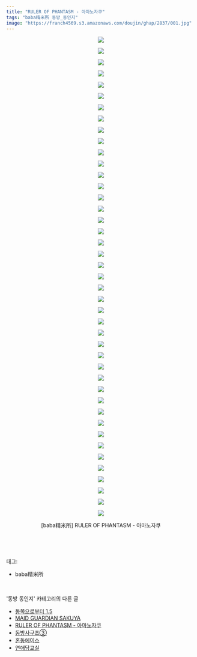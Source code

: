 ```yaml
---
title: "RULER OF PHANTASM - 아마노자쿠"
tags: "baba精米所 동방_동인지"
image: "https://franch4569.s3.amazonaws.com/doujin/ghap/2837/001.jpg"
---
```

<div class="article">
<p style="text-align: center; clear: none; float: none;"><img src="{{ site.imgserver2 }}/ghap/2837/001.jpg"/></p>
<p style="text-align: center; clear: none; float: none;"><img src="{{ site.imgserver2 }}/ghap/2837/002.jpg"/></p>
<p style="text-align: center; clear: none; float: none;"><img src="{{ site.imgserver2 }}/ghap/2837/003.jpg"/></p>
<p style="text-align: center; clear: none; float: none;"><img src="{{ site.imgserver2 }}/ghap/2837/004.jpg"/></p>
<p style="text-align: center; clear: none; float: none;"><img src="{{ site.imgserver2 }}/ghap/2837/005.jpg"/></p>
<p style="text-align: center; clear: none; float: none;"><img src="{{ site.imgserver2 }}/ghap/2837/006.jpg"/></p>
<p style="text-align: center; clear: none; float: none;"><img src="{{ site.imgserver2 }}/ghap/2837/007.jpg"/></p>
<p style="text-align: center; clear: none; float: none;"><img src="{{ site.imgserver2 }}/ghap/2837/008.jpg"/></p>
<p style="text-align: center; clear: none; float: none;"><img src="{{ site.imgserver2 }}/ghap/2837/009.jpg"/></p>
<p style="text-align: center; clear: none; float: none;"><img src="{{ site.imgserver2 }}/ghap/2837/010.jpg"/></p>
<p style="text-align: center; clear: none; float: none;"><img src="{{ site.imgserver2 }}/ghap/2837/011.jpg"/></p>
<p style="text-align: center; clear: none; float: none;"><img src="{{ site.imgserver2 }}/ghap/2837/012.jpg"/></p>
<p style="text-align: center; clear: none; float: none;"><img src="{{ site.imgserver2 }}/ghap/2837/013.jpg"/></p>
<p style="text-align: center; clear: none; float: none;"><img src="{{ site.imgserver2 }}/ghap/2837/014.jpg"/></p>
<p style="text-align: center; clear: none; float: none;"><img src="{{ site.imgserver2 }}/ghap/2837/015.jpg"/></p>
<p style="text-align: center; clear: none; float: none;"><img src="{{ site.imgserver2 }}/ghap/2837/016.jpg"/></p>
<p style="text-align: center; clear: none; float: none;"><img src="{{ site.imgserver2 }}/ghap/2837/017.jpg"/></p>
<p style="text-align: center; clear: none; float: none;"><img src="{{ site.imgserver2 }}/ghap/2837/018.jpg"/></p>
<p style="text-align: center; clear: none; float: none;"><img src="{{ site.imgserver2 }}/ghap/2837/019.jpg"/></p>
<p style="text-align: center; clear: none; float: none;"><img src="{{ site.imgserver2 }}/ghap/2837/020.jpg"/></p>
<p style="text-align: center; clear: none; float: none;"><img src="{{ site.imgserver2 }}/ghap/2837/021.jpg"/></p>
<p style="text-align: center; clear: none; float: none;"><img src="{{ site.imgserver2 }}/ghap/2837/022.jpg"/></p>
<p style="text-align: center; clear: none; float: none;"><img src="{{ site.imgserver2 }}/ghap/2837/023.jpg"/></p>
<p style="text-align: center; clear: none; float: none;"><img src="{{ site.imgserver2 }}/ghap/2837/024.jpg"/></p>
<p style="text-align: center; clear: none; float: none;"><img src="{{ site.imgserver2 }}/ghap/2837/025.jpg"/></p>
<p style="text-align: center; clear: none; float: none;"><img src="{{ site.imgserver2 }}/ghap/2837/026.jpg"/></p>
<p style="text-align: center; clear: none; float: none;"><img src="{{ site.imgserver2 }}/ghap/2837/027.jpg"/></p>
<p style="text-align: center; clear: none; float: none;"><img src="{{ site.imgserver2 }}/ghap/2837/028.jpg"/></p>
<p style="text-align: center; clear: none; float: none;"><img src="{{ site.imgserver2 }}/ghap/2837/029.jpg"/></p>
<p style="text-align: center; clear: none; float: none;"><img src="{{ site.imgserver2 }}/ghap/2837/030.jpg"/></p>
<p style="text-align: center; clear: none; float: none;"><img src="{{ site.imgserver2 }}/ghap/2837/031.jpg"/></p>
<p style="text-align: center; clear: none; float: none;"><img src="{{ site.imgserver2 }}/ghap/2837/032.jpg"/></p>
<p style="text-align: center; clear: none; float: none;"><img src="{{ site.imgserver2 }}/ghap/2837/033.jpg"/></p>
<p style="text-align: center; clear: none; float: none;"><img src="{{ site.imgserver2 }}/ghap/2837/034.jpg"/></p>
<p style="text-align: center; clear: none; float: none;"><img src="{{ site.imgserver2 }}/ghap/2837/035.jpg"/></p>
<p style="text-align: center; clear: none; float: none;"><img src="{{ site.imgserver2 }}/ghap/2837/036.jpg"/></p>
<p style="text-align: center; clear: none; float: none;"><img src="{{ site.imgserver2 }}/ghap/2837/037.jpg"/></p>
<p style="text-align: center; clear: none; float: none;"><img src="{{ site.imgserver2 }}/ghap/2837/038.jpg"/></p>
<p style="text-align: center; clear: none; float: none;"><img src="{{ site.imgserver2 }}/ghap/2837/039.jpg"/></p>
<p style="text-align: center; clear: none; float: none;"><img src="{{ site.imgserver2 }}/ghap/2837/040.jpg"/></p>
<p style="text-align: center; clear: none; float: none;"><img src="{{ site.imgserver2 }}/ghap/2837/041.jpg"/></p>
<p style="text-align: center; clear: none; float: none;"><img src="{{ site.imgserver2 }}/ghap/2837/042.jpg"/></p>
<p style="text-align: center; clear: none; float: none;"><img src="{{ site.imgserver2 }}/ghap/2837/043.jpg"/></p>
<p style="text-align: center; clear: none; float: none;">[baba精米所] RULER OF PHANTASM - 아마노자쿠</p>
<p><br/></p>
</div><br/>
<div class="tagTrail">
<p>태그: </p>
<ul>
<li>baba精米所</li>
</ul>
</div><br/>
<div class="another">
<p>'동방 동인지' 카테고리의 다른 글</p>
<ul>
<li><a href="/ghap_2839">동쪽으로부터 1.5</a></li>
<li><a href="/ghap_2838">MAID GUARDIAN SAKUYA</a></li>
<li><a href="/ghap_2837">RULER OF PHANTASM - 아마노자쿠</a></li>
<li><a href="/ghap_2836">동방사구초③</a></li>
<li><a href="/ghap_2835">혼동에이스</a></li>
<li><a href="/ghap_2834">연애담교실</a></li>
</ul>
</div><br/>
<div class="cb_module cb_fluid">
<div class="cb_wrt cb_profile">
</div><!-- commentList close -->
</div><br/>
